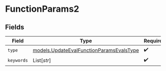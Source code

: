 # FunctionParams2


## Fields

| Field                                                                                      | Type                                                                                       | Required                                                                                   | Description                                                                                |
| ------------------------------------------------------------------------------------------ | ------------------------------------------------------------------------------------------ | ------------------------------------------------------------------------------------------ | ------------------------------------------------------------------------------------------ |
| `type`                                                                                     | [models.UpdateEvalFunctionParamsEvalsType](../models/updateevalfunctionparamsevalstype.md) | :heavy_check_mark:                                                                         | N/A                                                                                        |
| `keywords`                                                                                 | List[*str*]                                                                                | :heavy_check_mark:                                                                         | N/A                                                                                        |